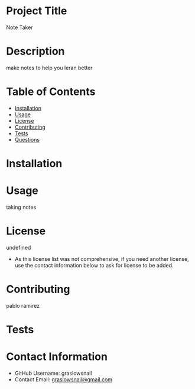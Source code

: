 
# Project Title
Note Taker
# Description
make notes to help you leran better
# Table of Contents 
* [Installation](#-Installation)
* [Usage](#-Usage)
* [License](#-Installation)
* [Contributing](#-Contributing)
* [Tests](#-Tests)
* [Questions](#-Contact-Information)
    
# Installation

# Usage
taking notes
# License 
undefined
* As this license list was not comprehensive, if you need another license, use the contact information below to ask for license to be added. 
# Contributing 
pablo ramirez
# Tests

# Contact Information 
* GitHub Username: graslowsnail
* Contact Email: graslowsnail@gmail.com
